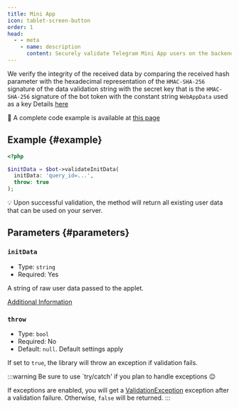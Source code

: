 ```yaml
---
title: Mini App
icon: tablet-screen-button
order: 1
head:
  - - meta
    - name: description
      content: Securely validate Telegram Mini App users on the backend of your PHP project using the TgWebValid library.
---
```


We verify the integrity of the received data by comparing the received hash parameter with the hexadecimal representation of the `HMAC-SHA-256` signature of the data validation string with the secret key that is the `HMAC-SHA-256` signature of the bot token with the constant string `WebAppData` used as a key Details [here](https://core.telegram.org/bots/webapps#validating-data-received-via-the-mini-app)

:rocket: A complete code example is available at [this page](../example/mini-app.md)

## Example {#example}

```php
<?php

$initData = $bot->validateInitData(
  initData: 'query_id=...',
  throw: true
);
```

:bulb: Upon successful validation, the method will return all existing user data that can be used on your server.

## Parameters {#parameters}

### `initData`
- Type: `string`
- Required: Yes

A string of raw user data passed to the applet.

[Additional Information](https://core.telegram.org/bots/webapps#initializing-mini-apps)

### `throw`
- Type: `bool`
- Required: No
- Default: `null`. Default settings apply

If set to `true`, the library will throw an exception if validation fails.

:::warning
Be sure to use `try/catch' if you plan to handle exceptions :wink:

If exceptions are enabled, you will get a [ValidationException](../exception/validation.md) exception after a validation failure. Otherwise, `false` will be returned.
:::